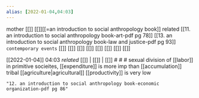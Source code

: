 ```yaml
---
alias: [2022-01-04,04:03]
---
```

 mother [[]] [[]][[=an introduction to social anthropology book]]
 related [[11. an introduction to social anthropology book-art-pdf pg 78]] [[13. an introduction to social anthropology book-law and justice-pdf pg 93]]
 `contemporary events` [[]] [[]] [[]] [[]] [[]] [[]] [[]] [[]]

[[2022-01-04]] 04:03 _related_ [[]] | [[]] | [[]] # # #
sexual division of [[labor]]
in primitive socieites, [[expenditure]] is more imp than [[accumulation]]
tribal [[agriculture|agricultural]] [[productivity]] is very low
```query
"12. an introduction to social anthropology book-economic organization-pdf pg 86"
```